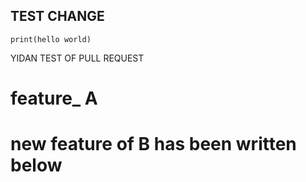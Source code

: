 ## TEST CHANGE
```
print(hello world)
```


YIDAN TEST OF PULL REQUEST
# feature_ A
# new feature of B has been written below
